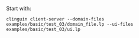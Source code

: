 Start with:

```
clinguin client-server --domain-files examples/basic/test_03/domain_file.lp --ui-files examples/basic/test_03/ui.lp
```
